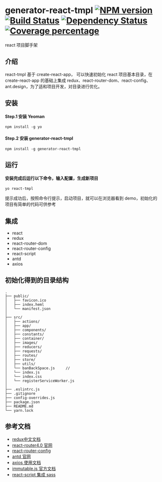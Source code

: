 # generator-react-tmpl [![NPM version][npm-image]][npm-url] [![Build Status][travis-image]][travis-url] [![Dependency Status][daviddm-image]][daviddm-url] [![Coverage percentage][coveralls-image]][coveralls-url]

react 项目脚手架

## 介绍
react-tmpl 基于 create-react-app， 可以快速初始化 react 项目基本目录，在  create-react-app 的基础上集成 redux、react-router-dom、react-config、ant.design，为了适和项目开发，对目录进行优化。

## 安装
#### Step.1 安装 Yeoman

    npm install -g yo
    
#### Step.2 安装 generator-react-tmpl

    npm install -g generator-react-tmpl
    
## 运行

#### 安装完成后运行以下命令，输入配置，生成新项目

    yo react-tmpl

提示成功后，按照命令行提示，启动项目，就可以在浏览器看到 demo，初始化的项目有简单的代码可供参考

## 集成

* react
* redux
* react-router-dom
* react-router-config
* react-script
* antd
* axios

## 初始化得到的目录结构

    .
    ├── public/
    │   ├── favicon.ico
    │   ├── index.heml
    │   └── manifest.json
    │
    ├── src/
    │   ├── actions/
    │   ├── app/
    │   ├── components/
    │   ├── constants/
    │   ├── container/
    │   ├── images/
    │   ├── reducers/
    │   ├── requests/
    │   ├── routes/
    │   ├── store/
    │   ├── utils/
    │   └── banBackSpace.js     // 
    │   └── index.js
    │   └── index.css
    │   └── registerServiceWorker.js
    │
    ├── .eslintrc.js
    ├── .gitignore
    ├── config-overrides.js
    ├── package.json
    ├── README.md
    └── yarn.lock
    

## 参考文档

* [redux中文文档](http://www.redux.org.cn/)
* [react-router4.0 官网](https://reacttraining.com/react-router/)
* [react-router-config](https://github.com/cherijs/react-router-config)
* [antd 官网](https://ant.design/index-cn)
* [axios 使用文档](https://www.kancloud.cn/yunye/axios/234845)
* [immutable.js 官方文档](https://facebook.github.io/immutable-js/docs/#/)
* [react-script 集成 sass](http://note.youdao.com/noteshare?id=8f7181121f6bab39563a903baa39b523)


[npm-image]: https://badge.fury.io/js/generator-react-tmpl.svg
[npm-url]: https://npmjs.org/package/generator-react-tmpl
[travis-image]: https://travis-ci.org/idujiawei/generator-react-tmpl.svg?branch=master
[travis-url]: https://travis-ci.org/idujiawei/generator-react-tmpl
[daviddm-image]: https://david-dm.org/idujiawei/generator-react-tmpl.svg?theme=shields.io
[daviddm-url]: https://david-dm.org/idujiawei/generator-react-tmpl
[coveralls-image]: https://coveralls.io/repos/idujiawei/generator-react-tmpl/badge.svg
[coveralls-url]: https://coveralls.io/r/idujiawei/generator-react-tmpl
